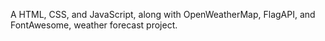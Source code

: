 A HTML, CSS, and JavaScript, along with OpenWeatherMap, FlagAPI, and FontAwesome, weather forecast project.
